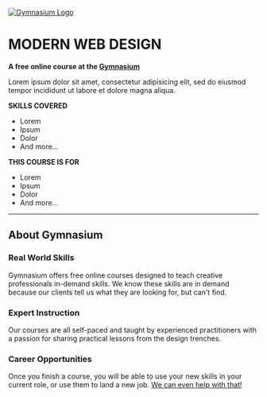 [![Gymnasium Logo](https://cdn.rawgit.com/gymnasium/gymnasium.github.io/master/assets/GYM-logo.svg)](http://thegymnasium.com)

# MODERN WEB DESIGN

**A free online course at the [Gymnasium](http://thegymnasium.com)**

Lorem ipsum dolor sit amet, consectetur adipisicing elit, sed do eiusmod tempor incididunt ut labore et dolore magna aliqua.

**SKILLS COVERED**

- Lorem
- Ipsum
- Dolor
- And more…

**THIS COURSE IS FOR**

- Lorem
- Ipsum
- Dolor
- And more…

<!-- ### [ENROLL NOW!](http://thegymnasium.com/courses/GYM/107/0/about) -->

---

## About Gymnasium


### Real World Skills

Gymnasium offers free online courses designed to teach creative professionals in-demand skills. We know these skills are in demand because our clients tell us what they are looking for, but can't find.


### Expert Instruction

Our courses are all self-paced and taught by experienced practitioners with a passion for sharing practical lessons from the design trenches.

### Career Opportunities

Once you finish a course, you will be able to use your new skills in your current role, or use them to land a new job. [We can even help with that!](http://aquent.com/find-work/)
